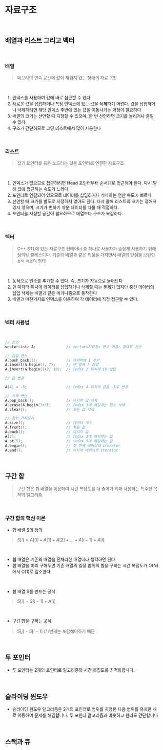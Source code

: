 # 자료구조

<br>

## 배열과 리스트 그리고 벡터

<br>

### 배열
> 메모리의 연속 공간에 값이 채워져 있는 형태의 자료구조

<br>

1. 인덱스를 사용하여 값에 바로 접근할 수 있다
2. 새로운 값을 삽입하거나 특정 인덱스에 있는 값을 삭제하기 어렵다. 값을 삽입하거나 삭제하려면 해당 인덱스 주변에 있는 값을 이동시키는 과정이 필요하다
3. 배열의 크기는 선언할 때 지정할 수 있으며, 한 번 선언하면 크기를 늘리거나 줄일 수 없다
4. 구조가 간단하므로 코딩 테스트에서 많이 사용한다

<br>

### 리스트
> 값과 포인터를 묶은 노드라는 것을 포인터로 연결한 자료구조

<br>

1. 인덱스가 없으므로 접근하려면 Head 포인터부터 순서대로 접근해야 한다. 다시 말해 값에 접근하는 속도가 느리다
2. 포인터로 연결되어 있으므로 데이터를 삽입하거나 삭제하는 연산 속도가 빠르다
3. 선언할 때 크기를 별도로 지정하지 않아도 된다. 다시 말해 리스트의 크기는 정해져 있지 않으며, 크기가 변하기 쉬운 데이터를 다룰 때 적절하다.
4. 포인터를 저장할 공간이 필요하므로 배열보다 구조가 복잡하다.

<br>

### 벡터
> C++ STL에 있는 자료구조 컨테이너 중 하나로 사용자가 손쉽게 사용하기 위해 정의된 클래스이다. 기존의 배열과 같은 특징을 가지면서 배열의 단점을 보완한 `동적 배열`의 형태

<br>

1. 동적으로 원소를 추가할 수 있다. 즉, 크기가 자동으로 늘어난다
2. 맨 마지막 위치에 데이터를 삽입하거나 삭제할 때는 문제가 없지만 중간 데이터의 삽입 삭제는 배열과 같은 메커니즘으로 동작한다
3. 배열과 마찬가지로 인덱스를 이용하여 각 데이터에 직접 접근할 수 있다.

<br>

### 벡터 사용법

<br>

```cpp
// 선언
vector<int> A;              // vector<자료형> 변수 이름; 형태로 선언

// 삽입 연산
A.push_back(1);             // 마지막에 1 추가
A.insert(A.begin(), 7);     // 맨 앞에 7 삽입
A.insert(A.begin()+2, 10);  // index 2 위치에 10 삽입

// 값 변경

A[4] = -5;                  // index 4 위치의 값을 -5로 변경

// 삭제 연산
A.pop_back();               // 마지막 값 삭제
A.erase(A.begin()+3);       // index 3에 해당하는 원소 삭제
A.clear();                  // 모든 값 삭제

// 정보 가져오기
A.size();                   // 데이터 개수
A.front();                  // 처음 값
A.back();                   // 마지막 값
A[3];                       // index 3에 해당하는 값
A.at(5);                    // index 5에 해당하는 값
A.begin();                  // 첫 번째 데이터의 iterator
A.end();                    // 마지막 데이터의 iterator

```

<br>

## 구간 합
> 구간 합은 합 배열을 이용하여 시간 복잡도를 더 줄이기 위해 사용하는 특수한 목적의 알고리즘

<br>

### 구간 합의 핵심 이론

- 합 배열 S의 정의
> $S[i] = A[0] + A[1] + A[2] + ... + A[i-1] + A[i]$

<br>

- 합 배열은 기존의 배열을 전처리한 배열이라 생각하면 된다
- 합 배열을 미리 구해두면 기존 배열의 일정 범위의 합을 구하는 시간 복잡도가 O(N)에서 O(1)로 감소한다

<br>

- 합 배열 S를 만드는 공식
> $S[i] = S[i-1] + A[i]$

<br>

- 구간 합을 구하는 공식
> $S[j] - S[i-1]$     // i번째는 포함해야하기 때문

<br>

## 투 포인터
- 투 포인터는 2개의 포인터로 알고리즘의 시간 복잡도를 최적화합니다.

<br>

## 슬라이딩 윈도우
- 슬라이딩 윈도우 알고리즘은 2개의 포인터로 범위를 지정한 다음 범위를 유지한 채로 이동하여 문제를 해결합니다. 투 포인터 알고리즘과 비슷하고 원리도 간단합니다

<br>

## 스택과 큐